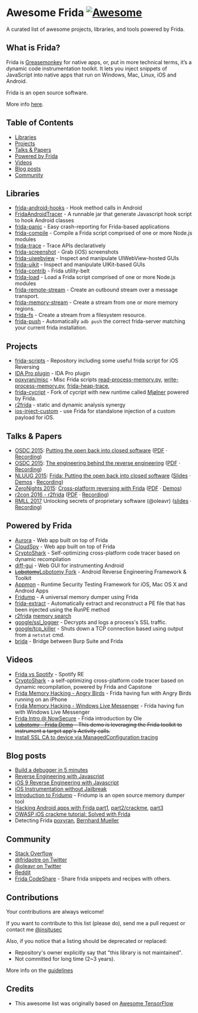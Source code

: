 # Awesome Frida [![Awesome](https://cdn.rawgit.com/sindresorhus/awesome/d7305f38d29fed78fa85652e3a63e154dd8e8829/media/badge.svg)](https://github.com/sindresorhus/awesome)

A curated list of awesome projects, libraries, and tools powered by Frida.

## What is Frida?

Frida is [Greasemonkey](https://en.wikipedia.org/wiki/Greasemonkey) for native apps, or, put in more technical terms, it’s a dynamic code instrumentation toolkit. It lets you inject snippets of JavaScript into native apps that run on Windows, Mac, Linux, iOS and Android.

Frida is an open source software.

More info [here](http://www.frida.re/).

## Table of Contents

<!-- MarkdownTOC depth=4 -->
- [Libraries](#libraries)
- [Projects](#projects)
- [Talks & Papers](#talks-and-papers)
- [Powered by Frida](#frida-powered-by)
- [Videos](#videos)
- [Blog posts](#blogs)
- [Community](#community)

<!-- /MarkdownTOC -->

<a name="libraries" />

## Libraries
* [frida-android-hooks](https://github.com/antojoseph/frida-android-hooks) - Hook method calls in Android
* [FridaAndroidTracer](https://github.com/Piasy/FridaAndroidTracer) - A runnable jar that generate Javascript hook script to hook Android classes
* [frida-panic](https://github.com/nowsecure/frida-panic) - Easy crash-reporting for Frida-based applications
* [frida-compile](https://github.com/frida/frida-compile) - Compile a Frida script comprised of one or more Node.js modules
* [frida-trace](https://github.com/nowsecure/frida-trace) - Trace APIs declaratively
* [frida-screenshot](https://github.com/nowsecure/frida-screenshot) - Grab (iOS) screenshots
* [frida-uiwebview](https://github.com/nowsecure/frida-uiwebview) - Inspect and manipulate UIWebView-hosted GUIs
* [frida-uikit](https://github.com/nowsecure/frida-uikit) - Inspect and manipulate UIKit-based GUIs
* [frida-contrib](https://github.com/dweinstein/node-frida-contrib) - Frida utility-belt
* [frida-load](https://github.com/frida/frida-load) - Load a Frida script comprised of one or more Node.js modules 
* [frida-remote-stream](https://github.com/nowsecure/frida-remote-stream) - Create an outbound stream over a message transport. 
* [frida-memory-stream](https://github.com/nowsecure/frida-memory-stream) - Create a stream from one or more memory regions.
* [frida-fs](https://github.com/nowsecure/frida-fs) - Create a stream from a filesystem resource.
* [frida-push](https://github.com/AndroidTamer/frida-push) - Automatically `adb push` the correct frida-server matching your current frida installation.

<a name="projects" />

## Projects
- [frida-scripts](https://github.com/as0ler/frida-scripts) - Repository including some useful frida script for iOS Reversing
- [IDA Pro plugin](https://github.com/techbliss/Frida_For_Ida_Pro) - IDA Pro plugin
- [poxyran/misc](https://github.com/poxyran/misc) - Misc Frida scripts [read-process-memory.py](https://github.com/poxyran/misc/blob/master/frida-read-process-memory.py), [write-process-memory.py](https://github.com/poxyran/misc/blob/master/frida-write-process-memory.py), [frida-heap-trace](https://github.com/poxyran/misc/blob/master/frida-heap-trace.py),
- [frida-cycript](https://github.com/nowsecure/frida-cycript) - Fork of cycript with new runtime called [Mjølner](https://github.com/nowsecure/mjolner) powered by Frida.
- [r2frida](https://github.com/nowsecure/r2frida) - static and dynamic analysis synergy
- [ios-inject-custom](https://github.com/oleavr/ios-inject-custom) - use Frida for standalone injection of a custom payload for iOS.

<a name="talks-and-papers" />

## Talks & Papers
* [OSDC 2015](http://act.osdc.no/osdc2015no/):
  [Putting the open back into closed software](http://act.osdc.no/osdc2015no/talk/6165)
  ([PDF](osdc-2015-putting-the-open-back-into-closed-software.pdf) · [Recording](https://youtu.be/tmpjftTHzH8))
* [OSDC 2015](http://act.osdc.no/osdc2015no/):
  [The engineering behind the reverse engineering](http://act.osdc.no/osdc2015no/talk/6195)
  ([PDF](osdc-2015-the-engineering-behind-the-reverse-engineering.pdf) · [Recording](https://youtu.be/uc1mbN9EJKQ))
* [NLUUG 2015](https://www.nluug.nl/activiteiten/events/nj15/index.html):
  [Frida: Putting the open back into closed software](https://www.nluug.nl/activiteiten/events/nj15/abstracts/ab08.html)
  ([Slides](http://slides.com/oleavr/nluug-2015-frida-putting-the-open-back-into-closed-software)
  · [Demos](https://github.com/frida/frida-presentations/tree/master/NLUUG2015)
  · [Recording](https://youtu.be/3lo1Y2oKkE4))
* [ZeroNights 2015](http://2015.zeronights.org/):
  [Cross-platform reversing with Frida](http://2015.zeronights.org/workshops.html)
  ([PDF](zeronights-2015-cross-platform-reversing-with-frida.pdf)
  · [Demos](https://github.com/frida/frida-presentations/tree/master/ZeroNights2015))
* [r2con 2016 - r2frida](http://rada.re/con/) ([PDF](https://github.com/radareorg/r2con/raw/master/2016/talks/08-r2frida/r2frida.pdf) · [Recording](https://www.youtube.com/watch?v=ivCucqeVeZI))
* [RMLL 2017](https://2017.rmll.info/) Unlocking secrets of proprietary software (@oleavr) ([slides](https://slides.com/oleavr/frida-rmll-2017#/) · [Recording](https://rmll.ubicast.tv/videos/frida_03038/))

<a name="frida-powered-by" />

## Powered by Frida
* [Aurora](https://github.com/frida/aurora) - Web app built on top of Frida
* [CloudSpy](https://github.com/frida/cloudspy) - Web app built on top of Frida
* [CryptoShark](https://github.com/frida/cryptoshark) - Self-optimizing cross-platform code tracer based on dynamic recompilation
* [diff-gui](https://github.com/antojoseph/diff-gui) - Web GUI for instrumenting Android
* ~~[Lobotomy](https://github.com/LifeForm-Labs/lobotomy)~~[Lobotomy Fork](https://github.com/AndroidSecurityTools/lobotomy) - Android Reverse Engineering Framework & Toolkit
* [Appmon](https://github.com/dpnishant/appmon) - Runtime Security Testing Framework for iOS, Mac OS X and Android Apps
* [Fridump](https://github.com/Nightbringer21/fridump) - A universal memory dumper using Frida
* [frida-extract](https://github.com/OALabs/frida-extract) - Automatically extract and reconstruct a PE file that has been injected using the RunPE method
* [r2frida](https://github.com/nowsecure/r2frida) [memory search](https://www.nowsecure.com/blog/2017/03/14/spearing-data-mobile-memory-building-better-r2frida-memory-search/)
* [google/ssl_logger](https://github.com/google/ssl_logger) - Decrypts and logs a process's SSL traffic.
* [google/tcp_killer](https://github.com/google/tcp_killer) - Shuts down a TCP connection based using output from a `netstat` cmd.
* [brida](https://github.com/federicodotta/Brida) - Bridge between Burp Suite and Frida


<a name="videos" />

## Videos
* [Frida vs Spotify](https://www.youtube.com/watch?v=dvOdwHpQycw) - Spotify RE
* [CryptoShark](https://www.youtube.com/watch?v=hzDsxtcRavY) - a self-optimizing cross-platform code tracer based on dynamic recompilation, powered by Frida and Capstone
* [Frida Memory Hacking - Angry Birds](https://www.youtube.com/watch?v=nk3rUn2ip0g) - Frida having fun with Angry Birds running on an iPhone
* [Frida Memory Hacking - Windows Live Messenger](https://www.youtube.com/watch?v=0Blc0T-Z-ys) - Frida having fun with Windows Live Messenger
* [Frida Intro @ NowSecure](https://www.youtube.com/watch?v=4Ag-2LZQM8g) - Frida introduction by Ole
* ~~[Lobotomy - Frida Demo](https://asciinema.org/a/24269) - This demo is leveraging the Frida toolkit to instrument a target app's Activity calls.~~
* [Install SSL CA to device via ManagedConfiguration tracing](https://www.youtube.com/watch?v=qfOm5b9MZtk)

<a name="blogs" />

## Blog posts
* [Build a debugger in 5 minutes](https://medium.com/@oleavr/build-a-debugger-in-5-minutes-1-5-51dce98c3544#.mn48pvhok)
* [Reverse Engineering with Javascript](https://www.nowsecure.com/blog/2015/08/06/reverse-engineering-with-javascript/)
* [iOS 9 Reverse Engineering with Javascript](https://www.nowsecure.com/blog/2015/11/16/ios-9-reverse-engineering-with-javascript/)
* [iOS Instrumentation without Jailbreak](https://www.nowsecure.com/blog/2015/11/23/ios-instrumentation-without-jailbreak/)
* [Introduction to Fridump](http://pentestcorner.com/introduction-to-fridump/) - Fridump is an open source memory dumper tool
* [Hacking Android apps with Frida part1](https://www.codemetrix.net/hacking-android-apps-with-frida-1/), [part2/crackme](https://www.codemetrix.net/hacking-android-apps-with-frida-2/), [part3](https://www.codemetrix.net/hacking-android-apps-with-frida-3/)
* [OWASP iOS crackme tutorial: Solved with Frida](https://www.nowsecure.com/blog/2017/04/27/owasp-ios-crackme-tutorial-frida/)
* Detecting Frida [poxyran](https://crackinglandia.wordpress.com/2015/11/10/anti-instrumentation-techniques-i-know-youre-there-frida/), [Bernhard Mueller](http://www.vantagepoint.sg/blog/90-the-jiu-jitsu-of-detecting-frida)

<a name="community" />

## Community
* [Stack Overflow](http://stackoverflow.com/questions/tagged/frida)
* [@fridaotre on Twitter](https://twitter.com/fridadotre)
* [@oleavr on Twitter](https://twitter.com/oleavr)
* [Reddit](https://www.reddit.com/r/frida)
* [Frida CodeShare](https://codeshare.frida.re/) - Share frida snippets and recipes with others.


<a name="contributions" />

## Contributions
Your contributions are always welcome!

If you want to contribute to this list (please do), send me a pull request or contact me [@insitusec](https://twitter.com/insitusec)

Also, if you notice that a listing should be deprecated or replaced:

* Repository's owner explicitly say that "this library is not maintained".
* Not committed for long time (2~3 years).

More info on the [guidelines](https://github.com/dweinstein/awesome-frida/blob/master/CONTRIBUTING.md)


<a name="credits" />

## Credits

* This awesome list was originally based on [Awesome TensorFlow](https://github.com/jtoy/awesome-tensorflow)

